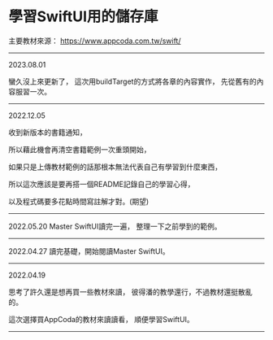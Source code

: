 # 學習SwiftUI用的儲存庫

主要教材來源： https://www.appcoda.com.tw/swift/

---
2023.08.01

蠻久沒上來更新了，
這次用buildTarget的方式將各章的內容實作，
先從舊有的內容服習一次。

---
2022.12.05

收到新版本的書籍通知，

所以藉此機會再清空書籍範例一次重頭開始，

如果只是上傳教材範例的話那根本無法代表自己有學習到什麼東西，

所以這次應該是要再搭一個README記錄自己的學習心得，

以及程式碼要多花點時間寫註解才對。(期望)

---
2022.05.20
Master SwiftUI讀完一遍，
整理一下之前學到的範例。

---
2022.04.27
讀完基礎，開始閱讀Master SwiftUI。

---

2022.04.19

思考了許久還是想再買一些教材來讀，
彼得潘的教學還行，不過教材還挺散亂的。

這次選擇買AppCoda的教材來讀讀看，
順便學習SwiftUI。



---
